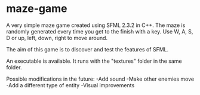 # maze-game

A very simple maze game created using SFML 2.3.2 in C++.
The maze is randomly generated every time you get to the finish with a key.
Use W, A, S, D or up, left, down, right to move around.

The aim of this game is to discover and test the features of SFML.

An executable is available.
It runs with the "textures" folder in the same folder.

Possible modifications in the future:
-Add sound
-Make other enemies move
-Add a different type of entity
-Visual improvements
